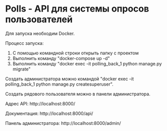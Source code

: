 # Polls - API для системы опросов пользователей
Для запуска необходим Docker.

Процесс запуска:
1. С помощью командной строки открыть папку с проектом
2. Выполнить команду "docker-compose up -d"
3. Выполнить команду "docker exec -it polling_back_1 python manage.py migrate"

Создать администратора можно командой "docker exec -it polling_back_1 python manage.py createsuperuser".

Создать рядового пользователя можно в панели администратора.


Адрес API: http://localhost:8000/

Документация: http://localhost:8000/api/

Панель администратора: http://localhost:8000/admin/ 
